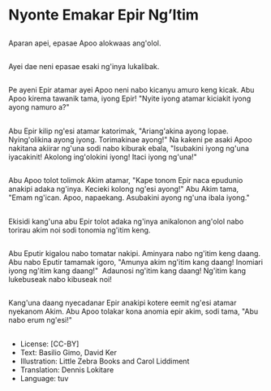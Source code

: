 # Nyonte Emakar Epir Ng’Itim

##
Aparan apei,  epasae Apoo alokwaas ang'olol.

##
Ayei dae neni epasae esaki ng'inya lukalibak.

##
Pe ayeni Epir atamar ayei Apoo neni nabo kicanyu amuro keng kicak. Abu Apoo kirema tawanik tama,  iyong Epir! "Nyite iyong atamar kiciakit iyong ayong namuro a?"

##
Abu Epir kilip ng'esi atamar katorimak,  "Ariang'akina ayong lopae. Nying'olikina ayong iyong. Torimakinae ayong!" Na kakeni pe asaki Apoo nakitana akiirar ng'una sodi nabo kiburak ebala,  "Isubakini iyong ng'una iyacakinit! Akolong ing'olokini iyong! Itaci iyong ng'una!"

##
Abu Apoo tolot tolimok Akim atamar,  "Kape tonom Epir naca epudunio anakipi adaka ng'inya. Kecieki kolong ng'esi ayong!" Abu Akim tama,  "Emam ng'ican. Apoo,  napaekang. Asubakini ayong ng'una ibala iyong."

##
Ekisidi kang'una abu Epir tolot adaka ng'inya anikalonon ang'olol nabo torirau akim noi sodi tonomia ng'itim keng.

##
Abu Eputir kigalou nabo tomatar nakipi. Aminyara nabo ng'itim keng daang. Abu nabo Eputir tamamak igoro,  "Amunya akim ng'itim kang daang! Inomiari iyong ng'itim kang daang!"  Adaunosi ng'itim kang daang! Ng'itim kang lukebuseak nabo kibuseak noi!

##
Kang'una daang nyecadanar Epir anakipi kotere eemit ng'esi atamar nyekanom Akim. Abu Apoo tolakar kona anomia epir akim,  sodi tama,  "Abu nabo erum ng'esi!"

##
* License: [CC-BY]
* Text: Basilio Gimo, David Ker
* Illustration: Little Zebra Books and Carol Liddiment
* Translation: Dennis Lokitare
* Language: tuv

